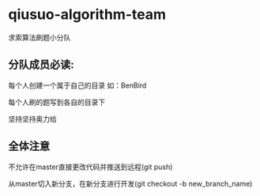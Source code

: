 # qiusuo-algorithm-team
求索算法刷题小分队

## 分队成员必读:

每个人创建一个属于自己的目录 如：BenBird

每个人刷的题写到各自的目录下

坚持坚持奥力给

## 全体注意

不允许在master直接更改代码并推送到远程(git push)

从master切入新分支，在新分支进行开发(git checkout -b new_branch_name)